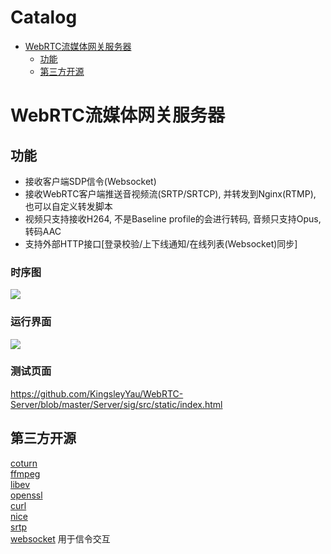Catalog
=================

   * [WebRTC流媒体网关服务器](#WebRTC流媒体网关服务器)
   		* [功能](#功能)
      * [第三方开源](#第三方开源)
      
      
# WebRTC流媒体网关服务器
## 功能
- 接收客户端SDP信令(Websocket)
- 接收WebRTC客户端推送音视频流(SRTP/SRTCP), 并转发到Nginx(RTMP), 也可以自定义转发脚本
- 视频只支持接收H264, 不是Baseline profile的会进行转码, 音频只支持Opus, 转码AAC
- 支持外部HTTP接口[登录校验/上下线通知/在线列表(Websocket)同步]

### 时序图
![](https://github.com/KingsleyYau/WebRTC-Server/blob/master/Server/doc/MediaServer_Call_Sequence.png?raw=true)

### 运行界面
![](https://github.com/KingsleyYau/WebRTC-Server/blob/master/demo.png?raw=true)

### 测试页面
https://github.com/KingsleyYau/WebRTC-Server/blob/master/Server/sig/src/static/index.html

## 第三方开源
[coturn](https://github.com/coturn/coturn)</br>
[ffmpeg](https://www.ffmpeg.org/)</br>
[libev](http://software.schmorp.de/pkg/libev.html)</br>
[openssl](https://www.openssl.org/)</br>
[curl](https://curl.haxx.se/)</br>
[nice](https://github.com/libnice/libnice)</br>
[srtp](https://github.com/cisco/libsrtp)</br>
[websocket](https://github.com/zaphoyd/websocketpp) 用于信令交互</br>